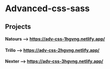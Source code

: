 # Advanced-css-sass
## Projects
#### Natours --> https://adv-css-1hgvng.netlify.app/
#### Trillo --> https://adv-css-2hgvng.netlify.app/
#### Nexter --> https://adv-css-3hgvng.netlify.app/
